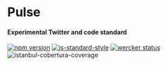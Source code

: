 # Pulse
#### Experimental Twitter and code standard

[![npm version](https://badge.fury.io/js/twttr-pulse.svg)](https://badge.fury.io/js/twttr-pulse)
[![js-standard-style](https://img.shields.io/badge/code%20style-standard-brightgreen.svg)](http://standardjs.com/)
[![wercker status](https://app.wercker.com/status/25e741c3ed25394fc2aaf15fbe8e4558/s/master "wercker status")](https://app.wercker.com/project/bykey/25e741c3ed25394fc2aaf15fbe8e4558)
![istanbul-cobertura-coverage](coverage/coverage.svg)

